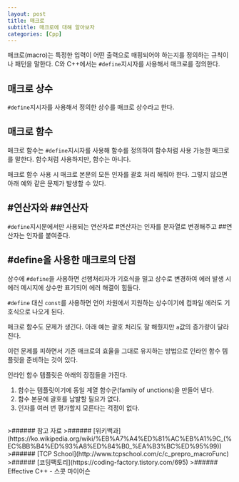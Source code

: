 ```yaml
---
layout: post
title: 매크로
subtitle: 매크로에 대해 알아보자
categories: [Cpp]
---
```

매크로(macro)는 특정한 입력이 어떤 출력으로 매핑되어야 하는지를 정의하는 규칙이나 패턴을 말한다. C와 C++에서는 <code>#define</code>지시자를 사용해서 매크로를 정의한다.

<h2 class="section-heading">매크로 상수</h2>
<code>#define</code>지시자를 사용해서 정의한 상수를 매크로 상수라고 한다.
<script src="https://gist.github.com/H0Kyun/d51c4a0f6a616cb5e7247c51e614409a.js"></script>

<h2 class="section-heading">매크로 함수</h2>
매크로 함수는 <code>#define</code>지시자를 사용해 함수를 정의하여 함수처럼 사용 가능한 매크로를 말한다. 함수처럼 사용하지만, 함수는 아니다.
<script src="https://gist.github.com/H0Kyun/b8ac490bc171622ed9323bb58c003035.js"></script>

매크로 함수 사용 시 매크로 본문의 모든 인자를 괄호 처리 해줘야 한다. 그렇지 않으면 아래 예와 같은 문제가 발생할 수 있다.
<script src="https://gist.github.com/H0Kyun/bf4125f48a0a38de7f27a18edece76c6.js"></script>

<h2 class="section-heading">#연산자와 ##연산자</h2>
<code>#define</code>지시문에서만 사용되는 연산자로 #연산자는 인자를 문자열로 변경해주고 ##연산자는 인자를 붙여준다.
<script src="https://gist.github.com/H0Kyun/28a988397a6bb5895b8a6f6cdb57a961.js"></script>

<h2 class="section-heading">#define을 사용한 매크로의 단점</h2>
상수에 <code>#define</code>을 사용하면 선행처리자가 기호식을 밀고 상수로 변경하여 에러 발생 시 에러 메시지에 상수만 표기되어 에러 해결이 힘들다.

<code>#define</code> 대신 <code>const</code>를 사용하면 언어 차원에서 지원하는 상수이기에 컴파일 에러도 기호식으로 나오게 된다.
<script src="https://gist.github.com/H0Kyun/1adef11a9a47e2c75f113eeedf3e8b38.js"></script>  

매크로 함수도 문제가 생긴다. 아래 예는 괄호 처리도 잘 해줬지만 <code>a</code>값의 증가량이 달라진다.
<script src="https://gist.github.com/H0Kyun/34fd7257d070bf34bfc3e8bb78c18af0.js"></script>

이런 문제를 피하면서 기존 매크로의 효율을 그대로 유지하는 방법으로 인라인 함수 템플릿을 준비하는 것이 있다.
<script src="https://gist.github.com/H0Kyun/55c422eff1ffdafb9567a382ed7a0bb2.js"></script>

인라인 함수 템플릿은 아래의 장점들을 가진다.
1. 함수는 템플릿이기에 동일 계열 함수군(family of unctions)을 만들어 낸다.
1. 함수 본문에 괄호를 남발할 필요가 없다.
1. 인자를 여러 번 평가할지 모른다는 걱정이 없다.

<br>
>###### 참고 자료
>###### [위키백과](https://ko.wikipedia.org/wiki/%EB%A7%A4%ED%81%AC%EB%A1%9C_(%EC%BB%B4%ED%93%A8%ED%84%B0_%EA%B3%BC%ED%95%99))
>###### [TCP School](http://www.tcpschool.com/c/c_prepro_macroFunc)
>###### [코딩팩토리](https://coding-factory.tistory.com/695)
>###### Effective C++ - 스콧 마이어슨